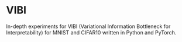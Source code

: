 # VIBI
In-depth experiments for VIBI (Variational Information Bottleneck for Interpretability) for MNIST and CIFAR10 written in Python and PyTorch.
